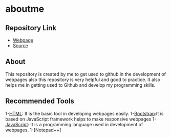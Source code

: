 # aboutme
## Repository Link
- [Webpage](https://github.com/5970/aboutme/blob/master/README.md/)
- [Source](https://github.com/5970/aboutme/)
## About
This repository is created by me to get used to github in the development of webpages also this repository is very helpful and good to practice. It also helps me in getting used to Github and develop my programming skills.
## Recommended Tools
1-[HTML](https://www.w3schools.com/html/): It is the basic tool in developing webpages easily.
1-[Bootstrap](https://www.w3schools.com/bootstrap/default.asp):It is based on JavaScript framework helps to make responsive webpages
1-[JavaScript](https://www.w3schools.com/js/): It is a programming language used in development of webpages.
1-[Notepad++] 
